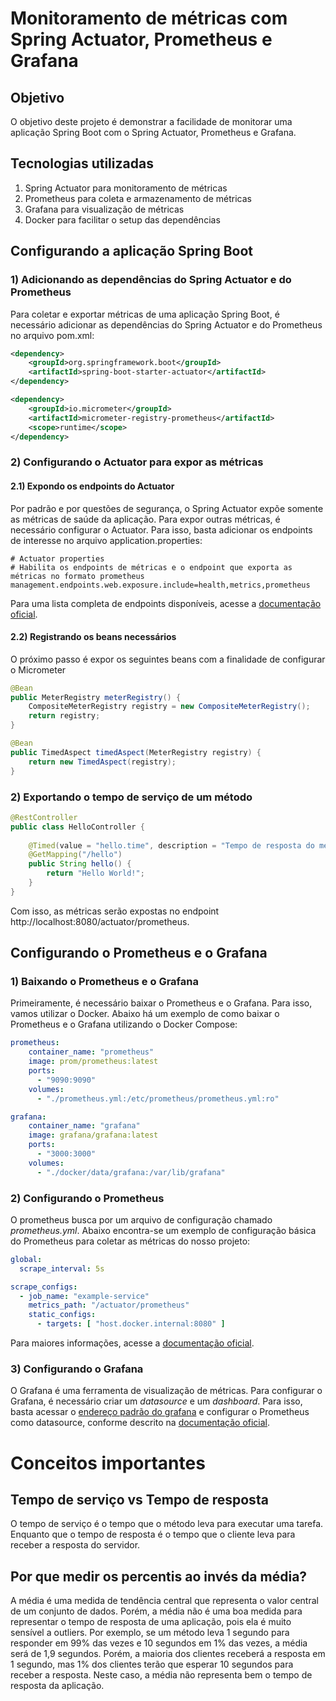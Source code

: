 # Monitoramento de métricas com Spring Actuator, Prometheus e Grafana


## Objetivo
O objetivo deste projeto é demonstrar a facilidade de monitorar uma aplicação Spring Boot com o Spring Actuator, Prometheus e Grafana.


## Tecnologias utilizadas
1. Spring Actuator para monitoramento de métricas
2. Prometheus para coleta e armazenamento de métricas
3. Grafana para visualização de métricas
4. Docker para facilitar o setup das dependências


## Configurando a aplicação Spring Boot


### 1) Adicionando as dependências do Spring Actuator e do Prometheus
Para coletar e exportar métricas de uma aplicação Spring Boot, é necessário adicionar as dependências do Spring Actuator e do Prometheus no arquivo pom.xml:

```xml
<dependency>
    <groupId>org.springframework.boot</groupId>
    <artifactId>spring-boot-starter-actuator</artifactId>
</dependency>

<dependency>
    <groupId>io.micrometer</groupId>
    <artifactId>micrometer-registry-prometheus</artifactId>
    <scope>runtime</scope>
</dependency>
```


### 2) Configurando o Actuator para expor as métricas


#### 2.1) Expondo os endpoints do Actuator

Por padrão e por questões de segurança, o Spring Actuator expõe somente as métricas de saúde da aplicação. 
Para expor outras métricas, é necessário configurar o Actuator.
Para isso, basta adicionar os endpoints de interesse no arquivo application.properties:

```properties
# Actuator properties
# Habilita os endpoints de métricas e o endpoint que exporta as métricas no formato prometheus
management.endpoints.web.exposure.include=health,metrics,prometheus
```
Para uma lista completa de endpoints disponíveis, acesse a [documentação oficial](https://docs.spring.io/spring-boot/docs/2.2.x/reference/html/production-ready-features.html#production-ready-endpoints).


#### 2.2) Registrando os beans necessários

O próximo passo é expor os seguintes beans com a finalidade de configurar o Micrometer
```java
@Bean
public MeterRegistry meterRegistry() {
    CompositeMeterRegistry registry = new CompositeMeterRegistry();
    return registry;
}

@Bean
public TimedAspect timedAspect(MeterRegistry registry) {
    return new TimedAspect(registry);
}
```

### 2) Exportando o tempo de serviço de um método
```java
@RestController
public class HelloController {
    
    @Timed(value = "hello.time", description = "Tempo de resposta do método hello")
    @GetMapping("/hello")
    public String hello() {
        return "Hello World!";
    }
}
```

Com isso, as métricas serão expostas no endpoint http://localhost:8080/actuator/prometheus.

## Configurando o Prometheus e o Grafana

### 1) Baixando o Prometheus e o Grafana

Primeiramente, é necessário baixar o Prometheus e o Grafana. Para isso, vamos utilizar o Docker. 
Abaixo há um exemplo de como baixar o Prometheus e o Grafana utilizando o Docker Compose:

```yaml
prometheus:
    container_name: "prometheus"
    image: prom/prometheus:latest
    ports:
      - "9090:9090"
    volumes:
      - "./prometheus.yml:/etc/prometheus/prometheus.yml:ro"

grafana:
    container_name: "grafana"
    image: grafana/grafana:latest
    ports:
      - "3000:3000"
    volumes:
      - "./docker/data/grafana:/var/lib/grafana"
```

### 2) Configurando o Prometheus
O prometheus busca por um arquivo de configuração chamado *prometheus.yml*.
Abaixo encontra-se um exemplo de configuração básica do Prometheus para coletar as métricas do nosso projeto:

```yaml
global:
  scrape_interval: 5s

scrape_configs:
  - job_name: "example-service"
    metrics_path: "/actuator/prometheus"
    static_configs:
      - targets: [ "host.docker.internal:8080" ]
```

Para maiores informações, acesse a [documentação oficial](https://prometheus.io/docs/prometheus/latest/configuration/configuration/).

### 3) Configurando o Grafana
O Grafana é uma ferramenta de visualização de métricas. Para configurar o Grafana, é necessário criar um *datasource* e um *dashboard*.
Para isso, basta acessar o [endereço padrão do grafana](http://localhost:3030) e configurar o Prometheus como datasource, conforme descrito na [documentação oficial](https://grafana.com/docs/grafana/latest/datasources/prometheus/).


# Conceitos importantes

## Tempo de serviço vs Tempo de resposta
O tempo de serviço é o tempo que o método leva para executar uma tarefa.
Enquanto que o tempo de resposta é o tempo que o cliente leva para receber a resposta do servidor.

## Por que medir os percentis ao invés da média?
A média é uma medida de tendência central que representa o valor central de um conjunto de dados.
Porém, a média não é uma boa medida para representar o tempo de resposta de uma aplicação, pois ela é muito sensível a outliers.
Por exemplo, se um método leva 1 segundo para responder em 99% das vezes e 10 segundos em 1% das vezes, a média será de 1,9 segundos.
Porém, a maioria dos clientes receberá a resposta em 1 segundo, mas 1% dos clientes terão que esperar 10 segundos para receber a resposta.
Neste caso, a média não representa bem o tempo de resposta da aplicação.
